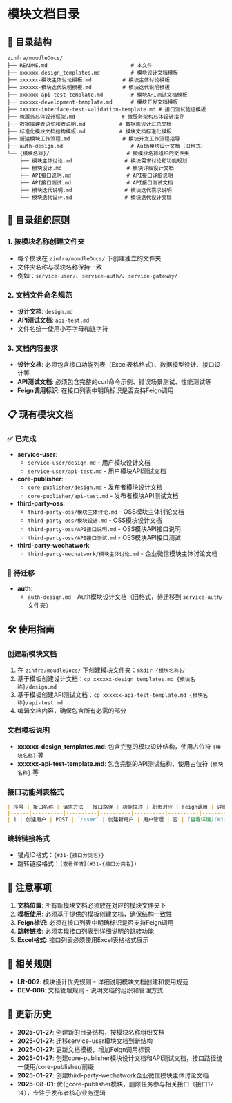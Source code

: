 # 模块文档目录

## 📁 目录结构

```
zinfra/moudleDocs/
├── README.md                           # 本文件
├── xxxxxx-design_templates.md          # 模块设计文档模板
├── xxxxxx-模块主体讨论模板.md          # 模块主体讨论模板
├── xxxxxx-模块迭代说明模板.md          # 模块迭代说明模板
├── xxxxxx-api-test-template.md         # 模块API测试文档模板
├── xxxxxx-development-template.md      # 模块开发文档模板
├── xxxxxx-interface-test-validation-template.md # 接口测试验证模板
├── 微服务总体设计框架.md               # 微服务架构总体设计指导
├── 数据库建表语句和表说明.md           # 数据库设计汇总文档
├── 标准化模块文档结构模板.md           # 模块文档标准化模板
├── 新建模块工作流程.md                 # 模块开发工作流程指导
├── auth-design.md                      # Auth模块设计文档（旧格式）
└── {模块名称}/                         # 按模块名称组织的文件夹
    ├── 模块主体讨论.md                 # 模块需求讨论和功能规划
    ├── 模块设计.md                     # 模块详细设计文档
    ├── API接口说明.md                  # API接口详细说明
    ├── API接口测试.md                  # API接口测试文档
    ├── 模块迭代说明.md                 # 模块迭代需求说明
    └── 模块迭代设计.md                 # 模块迭代设计文档
```

## 🎯 目录组织原则

### 1. 按模块名称创建文件夹
- 每个模块在 `zinfra/moudleDocs/` 下创建独立的文件夹
- 文件夹名称与模块名称保持一致
- 例如：`service-user/`、`service-auth/`、`service-gateway/`

### 2. 文档文件命名规范
- **设计文档**: `design.md`
- **API测试文档**: `api-test.md`
- 文件名统一使用小写字母和连字符

### 3. 文档内容要求
- **设计文档**: 必须包含接口功能列表（Excel表格格式）、数据模型设计、接口设计等
- **API测试文档**: 必须包含完整的curl命令示例、错误场景测试、性能测试等
- **Feign调用标识**: 在接口列表中明确标识是否支持Feign调用

## 📋 现有模块文档

### ✅ 已完成
- **service-user**: 
  - `service-user/design.md` - 用户模块设计文档
  - `service-user/api-test.md` - 用户模块API测试文档
- **core-publisher**: 
  - `core-publisher/design.md` - 发布者模块设计文档
  - `core-publisher/api-test.md` - 发布者模块API测试文档
- **third-party-oss**: 
  - `third-party-oss/模块主体讨论.md` - OSS模块主体讨论文档
  - `third-party-oss/模块设计.md` - OSS模块设计文档
  - `third-party-oss/API接口说明.md` - OSS模块API接口说明
  - `third-party-oss/API接口测试.md` - OSS模块API接口测试
- **third-party-wechatwork**: 
  - `third-party-wechatwork/模块主体讨论.md` - 企业微信模块主体讨论文档

### 🔄 待迁移
- **auth**: 
  - `auth-design.md` - Auth模块设计文档（旧格式，待迁移到 `service-auth/` 文件夹）

## 🛠️ 使用指南

### 创建新模块文档
1. 在 `zinfra/moudleDocs/` 下创建模块文件夹：`mkdir {模块名称}/`
2. 基于模板创建设计文档：`cp xxxxxx-design_templates.md {模块名称}/design.md`
3. 基于模板创建API测试文档：`cp xxxxxx-api-test-template.md {模块名称}/api-test.md`
4. 编辑文档内容，确保包含所有必需的部分

### 文档模板说明
- **xxxxxx-design_templates.md**: 包含完整的模块设计结构，使用占位符 `{模块名称}` 等
- **xxxxxx-api-test-template.md**: 包含完整的API测试结构，使用占位符 `{模块名称}` 等

### 接口功能列表格式
```markdown
| 序号 | 接口名称 | 请求方法 | 接口路径 | 功能描述 | 职责对应 | Feign调用 | 详细说明 |
|------|----------|----------|----------|----------|----------|-----------|----------|
| 1 | 创建用户 | POST | `/user` | 创建新用户 | 用户管理 | 否 | [查看详情](#31-用户基础信息管理接口) |
```

### 跳转链接格式
- 锚点ID格式：`{#31-{接口分类名}}`
- 跳转链接格式：`[查看详情](#31-{接口分类名})`

## 📝 注意事项

1. **文档位置**: 所有新模块文档必须放在对应的模块文件夹下
2. **模板使用**: 必须基于提供的模板创建文档，确保结构一致性
3. **Feign标识**: 必须在接口列表中明确标识是否支持Feign调用
4. **跳转链接**: 必须实现接口列表到详细说明的跳转功能
5. **Excel格式**: 接口列表必须使用Excel表格格式展示

## 🔗 相关规则

- **LR-002**: 模块设计优先规则 - 详细说明模块文档创建和使用规范
- **DEV-008**: 文档管理规则 - 说明文档的组织和管理方式

## 📅 更新历史

- **2025-01-27**: 创建新的目录结构，按模块名称组织文档
- **2025-01-27**: 迁移service-user模块文档到新结构
- **2025-01-27**: 更新文档模板，增加Feign调用标识
- **2025-01-27**: 创建core-publisher模块设计文档和API测试文档，接口路径统一使用/core-publisher/前缀
- **2025-01-27**: 创建third-party-wechatwork企业微信模块主体讨论文档
- **2025-08-01**: 优化core-publisher模块，删除任务参与相关接口（接口12-14），专注于发布者核心业务逻辑 